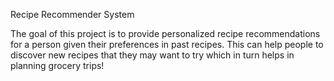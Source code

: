 Recipe Recommender System

The goal of this project is to provide personalized recipe recommendations for a person given their preferences in past recipes. This can help people to discover new recipes that they may want to try which in turn helps in planning grocery trips!
